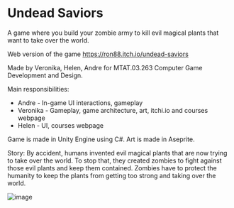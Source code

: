 # Undead Saviors

A game where you build your zombie army to kill evil magical plants that want to take over the world.

Web version of the game https://ron88.itch.io/undead-saviors

Made by Veronika, Helen, Andre for MTAT.03.263 Computer Game Development and Design.

Main responsibilities:
* Andre - In-game UI interactions, gameplay
* Veronika - Gameplay, game architecture, art, itchi.io and courses webpage
* Helen - UI, courses webpage

Game is made in Unity Engine using C#. Art is made in Aseprite.

Story:
By accident, humans invented evil magical plants that are now trying to take over the world. To stop that, they created zombies to fight against those evil plants and keep them contained.  Zombies have to protect the humanity to keep the plants from getting too strong and taking over the world.

![image](https://github.com/VeronikaKukk/UndeadSaviors/assets/92779126/ffae0c82-066c-42a2-81c6-ed6578d9bd88)
